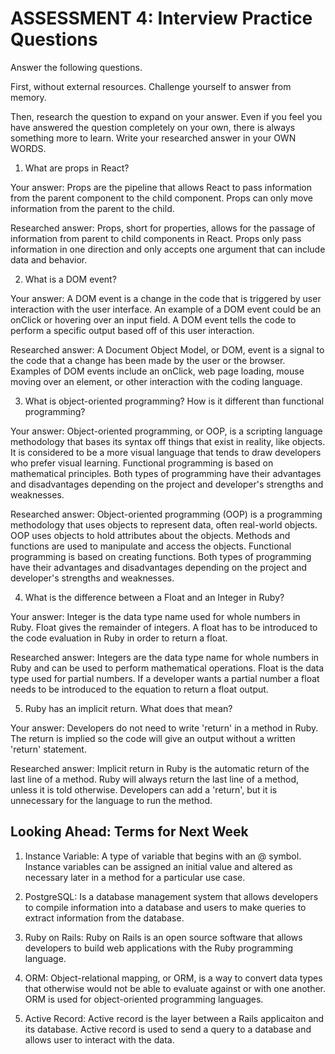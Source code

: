 # ASSESSMENT 4: Interview Practice Questions
Answer the following questions.

First, without external resources. Challenge yourself to answer from memory.

Then, research the question to expand on your answer. Even if you feel you have answered the question completely on your own, there is always something more to learn. Write your researched answer in your OWN WORDS.  

1. What are props in React?

  Your answer: Props are the pipeline that allows React to pass information from the parent component to the child component. Props can only move information from the parent to the child. 

  Researched answer: Props, short for properties, allows for the passage of information from parent to child components in React. Props only pass information in one direction and only accepts one argument that can include data and behavior.



2. What is a DOM event?

  Your answer: A DOM event is a change in the code that is triggered by user interaction with the user interface. An example of a DOM event could be an onClick or hovering over an input field. A DOM event tells the code to perform a specific output based off of this user interaction. 

  Researched answer: A Document Object Model, or DOM, event is a signal to the code that a change has been made by the user or the browser. Examples of DOM events include an onClick, web page loading, mouse moving over an element, or other interaction with the coding language.



3. What is object-oriented programming? How is it different than functional programming?

  Your answer: Object-oriented programming, or OOP, is a scripting language methodology that bases its syntax off things that exist in reality, like objects. It is considered to be a more visual language that tends to draw developers who prefer visual learning. Functional programming is based on mathematical principles. Both types of programming have their advantages and disadvantages depending on the project and developer's strengths and weaknesses. 

  Researched answer: Object-oriented programming (OOP) is a programming methodology that uses objects to represent data, often real-world objects. OOP uses objects to hold attributes about the objects. Methods and functions are used to manipulate and access the objects. Functional programming is based on creating functions. Both types of programming have their advantages and disadvantages depending on the project and developer's strengths and weaknesses. 



4. What is the difference between a Float and an Integer in Ruby?

  Your answer: Integer is the data type name used for whole numbers in Ruby. Float gives the remainder of integers. A float has to be introduced to the code evaluation in Ruby in order to return a float. 

  Researched answer: Integers are the data type name for whole numbers in Ruby and can be used to perform mathematical operations. Float is the data type used for partial numbers. If a developer wants a partial number a float needs to be introduced to the equation to return a float output.



5. Ruby has an implicit return. What does that mean?

  Your answer: Developers do not need to write 'return' in a method in Ruby. The return is implied so the code will give an output without a written 'return' statement. 

  Researched answer: Implicit return in Ruby is the automatic return of the last line of a method. Ruby will always return the last line of a method, unless it is told otherwise. Developers can add a 'return', but it is unnecessary for the language to run the method. 



## Looking Ahead: Terms for Next Week

1. Instance Variable: A type of variable that begins with an @ symbol. Instance variables can be assigned an initial value and altered as necessary later in a method for a particular use case. 

2. PostgreSQL: Is a database management system that allows developers to compile information into a database and users to make queries to extract information from the database. 

3. Ruby on Rails: Ruby on Rails is an open source software that allows developers to build web applications with the Ruby programming language. 

4. ORM: Object-relational mapping, or ORM, is a way to convert data types that otherwise would not be able to evaluate against or with one another. ORM is used for object-oriented programming languages.

5. Active Record: Active record is the layer between a Rails applicaiton and its database. Active record is used to send a query to a database and allows user to interact with the data. 
